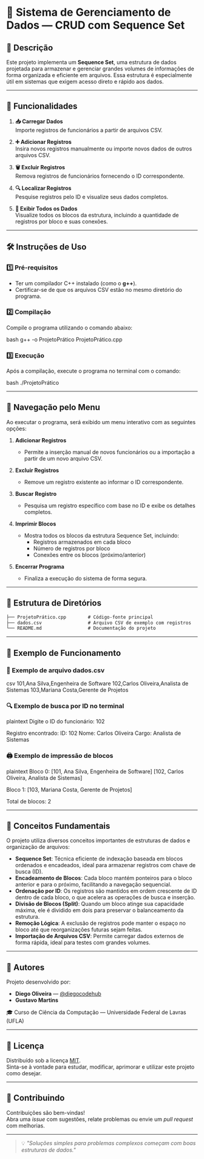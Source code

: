 # 🔄 Sistema de Gerenciamento de Dados — CRUD com Sequence Set

## 📌 Descrição

Este projeto implementa um **Sequence Set**, uma estrutura de dados projetada para armazenar e gerenciar grandes volumes de informações de forma organizada e eficiente em arquivos. Essa estrutura é especialmente útil em sistemas que exigem acesso direto e rápido aos dados.

---

## 🚀 Funcionalidades

1. **📥 Carregar Dados**  
   Importe registros de funcionários a partir de arquivos CSV.

2. **➕ Adicionar Registros**  
   Insira novos registros manualmente ou importe novos dados de outros arquivos CSV.

3. **🗑️ Excluir Registros**  
   Remova registros de funcionários fornecendo o ID correspondente.

4. **🔍 Localizar Registros**  
   Pesquise registros pelo ID e visualize seus dados completos.

5. **📄 Exibir Todos os Dados**  
   Visualize todos os blocos da estrutura, incluindo a quantidade de registros por bloco e suas conexões.

---

## 🛠️ Instruções de Uso

### 1️⃣ Pré-requisitos

- Ter um compilador C++ instalado (como o **g++**).
- Certificar-se de que os arquivos CSV estão no mesmo diretório do programa.

### 2️⃣ Compilação

Compile o programa utilizando o comando abaixo:

bash
g++ -o ProjetoPrático ProjetoPrático.cpp


### 3️⃣ Execução

Após a compilação, execute o programa no terminal com o comando:

bash
./ProjetoPrático


---

## 🧭 Navegação pelo Menu

Ao executar o programa, será exibido um menu interativo com as seguintes opções:

1. **Adicionar Registros**  
   - Permite a inserção manual de novos funcionários ou a importação a partir de um novo arquivo CSV.

2. **Excluir Registros**  
   - Remove um registro existente ao informar o ID correspondente.

3. **Buscar Registro**  
   - Pesquisa um registro específico com base no ID e exibe os detalhes completos.

4. **Imprimir Blocos**  
   - Mostra todos os blocos da estrutura Sequence Set, incluindo:
     - Registros armazenados em cada bloco
     - Número de registros por bloco
     - Conexões entre os blocos (próximo/anterior)

5. **Encerrar Programa**  
   - Finaliza a execução do sistema de forma segura.

---

## 📂 Estrutura de Diretórios

```markdown
├── ProjetoPrático.cpp        # Código-fonte principal  
├── dados.csv                 # Arquivo CSV de exemplo com registros  
└── README.md                 # Documentação do projeto
```


---

## 🧪 Exemplo de Funcionamento

### 📄 Exemplo de arquivo dados.csv

csv
101,Ana Silva,Engenheira de Software
102,Carlos Oliveira,Analista de Sistemas
103,Mariana Costa,Gerente de Projetos


### 🔍 Exemplo de busca por ID no terminal

plaintext
Digite o ID do funcionário: 102

Registro encontrado:
ID: 102
Nome: Carlos Oliveira
Cargo: Analista de Sistemas


### 🖨️ Exemplo de impressão de blocos

plaintext
Bloco 0:
  [101, Ana Silva, Engenheira de Software]
  [102, Carlos Oliveira, Analista de Sistemas]

Bloco 1:
  [103, Mariana Costa, Gerente de Projetos]

Total de blocos: 2


---

## 🧠 Conceitos Fundamentais

O projeto utiliza diversos conceitos importantes de estruturas de dados e organização de arquivos:

- **Sequence Set**: Técnica eficiente de indexação baseada em blocos ordenados e encadeados, ideal para armazenar registros com chave de busca (ID).
- **Encadeamento de Blocos**: Cada bloco mantém ponteiros para o bloco anterior e para o próximo, facilitando a navegação sequencial.
- **Ordenação por ID**: Os registros são mantidos em ordem crescente de ID dentro de cada bloco, o que acelera as operações de busca e inserção.
- **Divisão de Blocos (Split)**: Quando um bloco atinge sua capacidade máxima, ele é dividido em dois para preservar o balanceamento da estrutura.
- **Remoção Lógica**: A exclusão de registros pode manter o espaço no bloco até que reorganizações futuras sejam feitas.
- **Importação de Arquivos CSV**: Permite carregar dados externos de forma rápida, ideal para testes com grandes volumes.

---

## 👥 Autores

Projeto desenvolvido por:

- **Diego Oliveira** — [@diegocodehub](https://github.com/diegocodehub)  
- **Gustavo Martins**

🎓 Curso de Ciência da Computação — Universidade Federal de Lavras (UFLA)

---

## 📜 Licença

Distribuído sob a licença [MIT](LICENSE).  
Sinta-se à vontade para estudar, modificar, aprimorar e utilizar este projeto como desejar.

---

## 🤝 Contribuindo

Contribuições são bem-vindas!  
Abra uma *issue* com sugestões, relate problemas ou envie um *pull request* com melhorias.

---

> 💡 *"Soluções simples para problemas complexos começam com boas estruturas de dados."*
